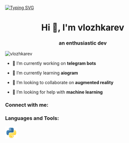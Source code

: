 <a href="https://git.io/typing-svg"><img src="https://readme-typing-svg.herokuapp.com?font=Fira+Code&pause=1000&random=false&width=435&lines=Writing+python3+scripts+for+food" alt="Typing SVG" /></a>

<h1 align="center">Hi 👋, I'm vlozhkarev</h1>
<h3 align="center">an enthusiastic dev</h3>

<p align="left"> <img src="https://komarev.com/ghpvc/?username=vlozhkarev&label=Profile%20views&color=0e75b6&style=flat" alt="vlozhkarev" /> </p>

- 🔭 I’m currently working on **telegram bots**

- 🌱 I’m currently learning **aiogram**

- 👯 I’m looking to collaborate on **augmented reality**

- 🤝 I’m looking for help with **machine learning**

<h3 align="left">Connect with me:</h3>
<p align="left">
</p>

<h3 align="left">Languages and Tools:</h3>
<p align="left"> <a href="https://www.python.org" target="_blank" rel="noreferrer"> <img src="https://raw.githubusercontent.com/devicons/devicon/master/icons/python/python-original.svg" alt="python" width="40" height="40"/> </a> </p>
